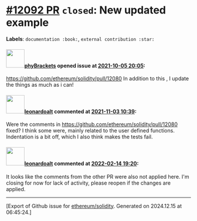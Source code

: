 # [\#12092 PR](https://github.com/ethereum/solidity/pull/12092) `closed`: New updated example
**Labels**: `documentation :book:`, `external contribution :star:`


#### <img src="https://avatars.githubusercontent.com/u/75530356?u=ec4162a4209b964940b3a31854b75a91ffdd2b62&v=4" width="50">[phyBrackets](https://github.com/phyBrackets) opened issue at [2021-10-05 20:05](https://github.com/ethereum/solidity/pull/12092):

https://github.com/ethereum/solidity/pull/12080 In addition to this , I update the things as much as i can!

#### <img src="https://avatars.githubusercontent.com/u/504195?u=ce2facd14af9fd474ebff49f0d44891f56f7500f&v=4" width="50">[leonardoalt](https://github.com/leonardoalt) commented at [2021-11-03 10:39](https://github.com/ethereum/solidity/pull/12092#issuecomment-958873372):

Were the comments in https://github.com/ethereum/solidity/pull/12080 fixed? I think some were, mainly related to the user defined functions. Indentation is a bit off, which I also think makes the tests fail.

#### <img src="https://avatars.githubusercontent.com/u/504195?u=ce2facd14af9fd474ebff49f0d44891f56f7500f&v=4" width="50">[leonardoalt](https://github.com/leonardoalt) commented at [2022-02-14 19:20](https://github.com/ethereum/solidity/pull/12092#issuecomment-1039462251):

It looks like the comments from the other PR were also not applied here. I'm closing for now for lack of activity, please reopen if the changes are applied.


-------------------------------------------------------------------------------



[Export of Github issue for [ethereum/solidity](https://github.com/ethereum/solidity). Generated on 2024.12.15 at 06:45:24.]

